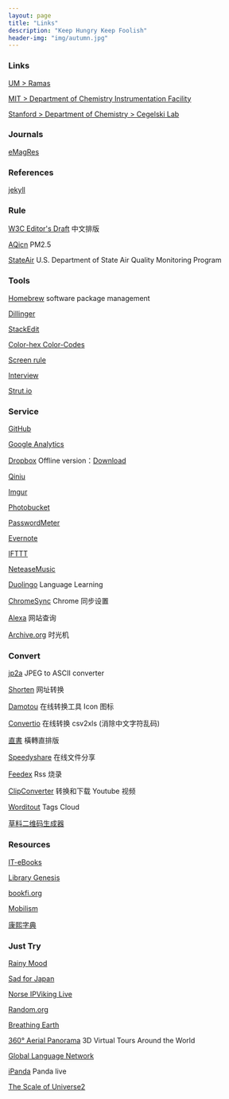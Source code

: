 ```yaml
---
layout: page
title: "Links"
description: "Keep Hungry Keep Foolish"
header-img: "img/autumn.jpg"
---
```



### Links

[UM > Ramas](http://rams.biop.lsa.umich.edu/) 

[MIT > Department of Chemistry Instrumentation Facility](http://web.mit.edu/speclab/www/index.html) 

[Stanford > Department of Chemistry > Cegelski Lab](http://cegelskilab.stanford.edu/index.html) 


### Journals

[eMagRes](http://onlinelibrary.wiley.com/book/10.1002/9780470034590/topics)

### References

[jekyll](https://jekyllrb.com/)

### Rule 

[W3C Editor's Draft](http://w3c.github.io/clreq/#glyphs_sizes_and_positions_in_character_faces_of_punctuation_marks) 中文排版  

[AQicn](http://aqicn.org/city/) PM2.5

[StateAir](http://stateair.net/) U.S. Department of State Air Quality Monitoring Program

### Tools 

[Homebrew](http://brew.sh/) software package management

[Dillinger](http://dillinger.io/) 

[StackEdit](https://stackedit.io/editor#) 

[Color-hex Color-Codes](http://www.color-hex.com/)  

[Screen rule](http://azeril.me/Screenrule/)

[Interview](http://azeril.me/Interview/)

[Strut.io](http://strut.io/)

### Service 

[GitHub](https://github.com/)

[Google Analytics](https://analytics.google.com/analytics/web/)

[Dropbox](https://www.dropbox.com/)  Offline version：[Download](https://www.dropbox.com/downloading?plat=mac&full=1)  

[Qiniu](http://qiniu.com)

[Imgur](http://imgur.com/)  

[Photobucket](photobucket.com)

[PasswordMeter](http://www.passwordmeter.com)

[Evernote](https://www.evernote.com/)  

[IFTTT](https://ifttt.com/) 

[NeteaseMusic](http://music.163.com/)  

[Duolingo](duolingo.com) Language Learning  

[ChromeSync](https://www.google.com/settings/chrome/sync) Chrome 同步设置

[Alexa](http://www.alexa.com/) 网站查询

[Archive.org](http://archive.org/web/web.php) 时光机

### Convert 

[jp2a](https://csl.name/jp2a/) JPEG to ASCII converter

[Shorten](http://www.waqiang.com/index.php/url/shorten) 网址转换

[Damotou](http://www.damotou.com/index.php) 在线转换工具 Icon 图标

[Convertio](https://convertio.co/zh/csv-xls/) 在线转换 csv2xls (消除中文字符乱码)  

[直書](http://antiintelgather.github.io/) 橫轉直排版  

[Speedyshare](http://www.speedyshare.com/) 在线文件分享  

[Feedex](http://feedex.net/) Rss 烧录  

[ClipConverter](http://www.clipconverter.cc/) 转换和下载 Youtube 视频

[Worditout](http://worditout.com/) Tags Cloud

[草料二维码生成器](http://cli.im/)

### Resources

[IT-eBooks](http://it-ebooks.info/)

[Library Genesis](http://gen.lib.rus.ec/)  

[bookfi.org](http://en.bookfi.org/)  

[Mobilism](http://forum.mobilism.org/viewforum.php?f=120&sid=5d7797456253aa3d63635b4f492ad1ce)  

[康熙字典](http://www.zdic.net/z/kxzd/)  

### Just Try 

[Rainy Mood](http://www.rainymood.com/)   

[Sad for Japan](http://www.sadforjapan.com/)  

[Norse IPViking Live](http://map.ipviking.com/)  

[Random.org](https://www.random.org/) 

[Breathing Earth](http://www.breathingearth.net/)  

[360° Aerial Panorama](http://www.airpano.com/)  3D Virtual Tours Around the World  

[Global Language Network](http://language.media.mit.edu/visualizations/books)  

[iPanda](http://live.ipanda.com/) Panda live

[The Scale of Universe2](http://htwins.net/scale2/)



